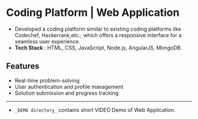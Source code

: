 # Coding Platform | Web Application
* Developed a coding platform similar to existing coding platforms like Codechef, Hackerrank,etc.; which offers a responsive interface for a seamless user experience.
* **Tech Stack** : HTML, CSS, JavaScript, Node.js, AngularJS, MongoDB.
## Features
- Real-time problem-solving
- User authentication and profile management
- Solution submission and progress tracking
---
* `_DEMO directory_` contains short VIDEO Demo of Web Application.
